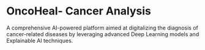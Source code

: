 # OncoHeal- Cancer Analysis
A comprehensive AI-powered platform aimed at digitalizing the diagnosis of cancer-related diseases by leveraging advanced Deep Learning models and Explainable AI techniques.

